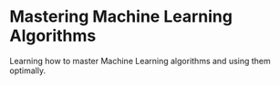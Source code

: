# Mastering Machine Learning Algorithms
Learning how to master Machine Learning algorithms and using them optimally.
